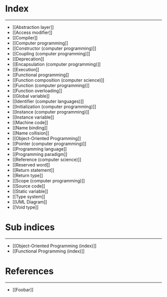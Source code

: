 # Index
---
- [[Abstraction layer]]
- [[Access modifier]]
- [[Compiler]]
- [[Computer programming]]
- [[Constructor (computer programming)]]
- [[Coupling (computer programming)]]
- [[Deprecation]]
- [[Encapsulation (computer programming)]]
- [[Execution]]
- [[Functional programming]]
- [[Function composition (computer science)]]
- [[Function (computer programming)]]
- [[Function overloading]]
- [[Global variable]]
- [[Identifier (computer languages)]]
- [[Initialization (computer programming)]]
- [[Instance (computer programming)]]
- [[Instance variable]]
- [[Machine code]]
- [[Name binding]]
- [[Name collision]]
- [[Object-Oriented Programming]]
- [[Pointer (computer programming)]]
- [[Programming language]]
- [[Programming paradigm]]
- [[Reference (computer science)]]
- [[Reserved word]]
- [[Return statement]]
- [[Return type]]
- [[Scope (computer programming)]]
- [[Source code]]
- [[Static variable]]
- [[Type system]]
- [[UML Diagram]]
- [[Void type]]

# Sub indices
---
- [[Object-Oriented Programming (index)]]
- [[Functional Programming (index)]]

# References
---
- [[Foobar]]